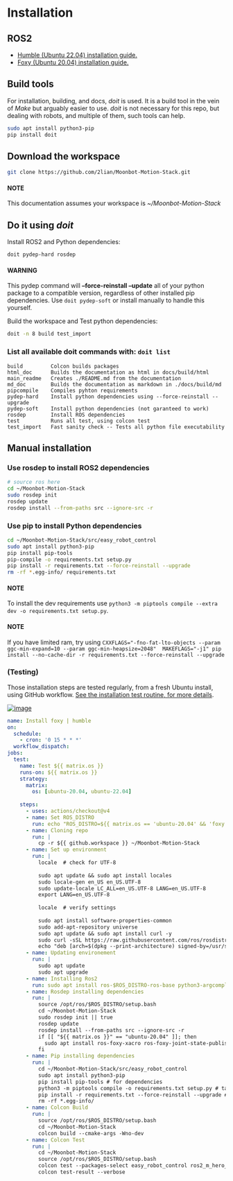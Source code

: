 # Installation

## ROS2

- [Humble (Ubuntu 22.04) installation guide.](https://docs.ros.org/en/humble/Installation.html)
- [Foxy (Ubuntu 20.04) installation guide.](https://docs.ros.org/en/foxy/Installation.html)

## Build tools

For installation, building, and docs, *doit* is used. It is a build tool in the vein of *Make* but arguably easier to use. *doit* is not necessary for this repo, but dealing with robots, and multiple of them, such tools can help.

```bash
sudo apt install python3-pip
pip install doit
```

## Download the workspace

```bash
git clone https://github.com/2lian/Moonbot-Motion-Stack.git
```

#### NOTE
This documentation assumes your workspace is  *~/Moonbot-Motion-Stack*

## Do it using *doit*

Install ROS2 and Python dependencies:

```bash
doit pydep-hard rosdep
```

#### WARNING
This pydep command will **–force-reinstall –update** all of your python package to a compatible version, regardless of other installed pip dependencies. Use `doit pydep-soft` or install manually to handle this yourself.

Build the workspace and Test python dependencies:

```bash
doit -n 8 build test_import
```

### List all available doit commands with: `doit list`

```console
build         Colcon builds packages
html_doc      Builds the documentation as html in docs/build/html
main_readme   Creates ./README.md from the documentation
md_doc        Builds the documentation as markdown in ./docs/build/md
pipcompile    Compiles pyhton requirements
pydep-hard    Install python dependencies using --force-reinstall --upgrade
pydep-soft    Install python dependencies (not garanteed to work)
rosdep        Install ROS dependencies
test          Runs all test, using colcon test
test_import   Fast sanity check -- Tests all python file executability
```

## Manual installation

### Use rosdep to install ROS2 dependencies

```bash
# source ros here
cd ~/Moonbot-Motion-Stack
sudo rosdep init
rosdep update
rosdep install --from-paths src --ignore-src -r
```

### Use pip to install Python dependencies

```bash
cd ~/Moonbot-Motion-Stack/src/easy_robot_control
sudo apt install python3-pip
pip install pip-tools
pip-compile -o requirements.txt setup.py
pip install -r requirements.txt --force-reinstall --upgrade
rm -rf *.egg-info/ requirements.txt
```

#### NOTE
To install the dev requirements use `python3 -m piptools compile --extra dev -o requirements.txt setup.py`.

#### NOTE
If you have limited ram, try using `CXXFLAGS="-fno-fat-lto-objects --param ggc-min-expand=10 --param ggc-min-heapsize=2048"  MAKEFLAGS="-j1" pip install --no-cache-dir -r requirements.txt --force-reinstall --upgrade`

### (Testing)

Those installation steps are tested regularly, from a fresh Ubuntu install, using GitHub workflow. [See the installation test routine, for more details](https://github.com/2lian/Moonbot-Motion-Stack/blob/main/.github/workflows/stepbystep.yaml).

[![image](https://github.com/2lian/Moonbot-Motion-Stack/actions/workflows/stepbystep.yaml/badge.svg)](https://github.com/2lian/Moonbot-Motion-Stack/actions/workflows/stepbystep.yaml)
```yaml
name: Install foxy | humble
on:
  schedule:
    - cron: '0 15 * * *'
  workflow_dispatch:
jobs:
  test:
    name: Test ${{ matrix.os }}
    runs-on: ${{ matrix.os }}
    strategy:
      matrix:
        os: [ubuntu-20.04, ubuntu-22.04]
      
    steps:
      - uses: actions/checkout@v4
      - name: Set ROS_DISTRO
        run: echo "ROS_DISTRO=${{ matrix.os == 'ubuntu-20.04' && 'foxy' || 'humble' }}" >> $GITHUB_ENV
      - name: Cloning repo
        run: |
          cp -r ${{ github.workspace }} ~/Moonbot-Motion-Stack
      - name: Set up environment
        run: |
          locale  # check for UTF-8
          
          sudo apt update && sudo apt install locales
          sudo locale-gen en_US en_US.UTF-8
          sudo update-locale LC_ALL=en_US.UTF-8 LANG=en_US.UTF-8
          export LANG=en_US.UTF-8
          
          locale  # verify settings
          
          sudo apt install software-properties-common
          sudo add-apt-repository universe
          sudo apt update && sudo apt install curl -y
          sudo curl -sSL https://raw.githubusercontent.com/ros/rosdistro/master/ros.key -o /usr/share/keyrings/ros-archive-keyring.gpg
          echo "deb [arch=$(dpkg --print-architecture) signed-by=/usr/share/keyrings/ros-archive-keyring.gpg] http://packages.ros.org/ros2/ubuntu $(. /etc/os-release && echo $UBUNTU_CODENAME) main" | sudo tee /etc/apt/sources.list.d/ros2.list > /dev/null
      - name: Updating environement
        run: |
          sudo apt update
          sudo apt upgrade
      - name: Installing Ros2
        run: sudo apt install ros-$ROS_DISTRO-ros-base python3-argcomplete ros-dev-tools python3-colcon-common-extensions
      - name: Rosdep installing dependencies
        run: |
          source /opt/ros/$ROS_DISTRO/setup.bash
          cd ~/Moonbot-Motion-Stack
          sudo rosdep init || true
          rosdep update
          rosdep install --from-paths src --ignore-src -r
          if [[ "${{ matrix.os }}" == "ubuntu-20.04" ]]; then
            sudo apt install ros-foxy-xacro ros-foxy-joint-state-publisher
          fi
      - name: Pip installing dependencies
        run: |
          cd ~/Moonbot-Motion-Stack/src/easy_robot_control
          sudo apt install python3-pip
          pip install pip-tools # for dependencies
          python3 -m piptools compile -o requirements.txt setup.py # takes a while (2-3 min on embedded pc)
          pip install -r requirements.txt --force-reinstall --upgrade # for dependencies
          rm -rf *.egg-info/
      - name: Colcon Build
        run: |
          source /opt/ros/$ROS_DISTRO/setup.bash
          cd ~/Moonbot-Motion-Stack
          colcon build --cmake-args -Wno-dev
      - name: Colcon Test
        run: |
          cd ~/Moonbot-Motion-Stack
          source /opt/ros/$ROS_DISTRO/setup.bash
          colcon test --packages-select easy_robot_control ros2_m_hero_pkg rviz_basic --event-handlers console_cohesion+
          colcon test-result --verbose
```
